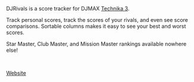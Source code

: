 DJRivals is a score tracker for DJMAX [Technika 3][1].

Track personal scores, track the scores of your rivals, and even see score
comparisons.  Sortable columns makes it easy to see your best and worst scores.

Star Master, Club Master, and Mission Master rankings available nowhere else!

<br />

[Website][2]

[1]: http://djmaxcrew.com/ "DJMAX Technika"
[2]: http://smwst.github.com/DJRivals/ "DJRivals"
